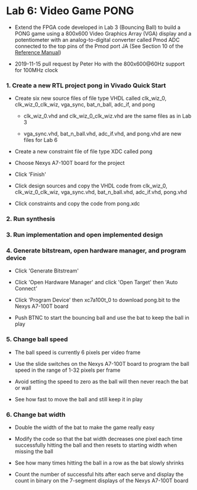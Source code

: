 # Lab 6: Video Game PONG

* Extend the FPGA code developed in Lab 3 (Bouncing Ball) to build a PONG game using a 800x600 Video Graphics Array (VGA) display and a potentiometer with an analog-to-digital converter called Pmod ADC connected to the top pins of the Pmod port JA (See Section 10 of the [Reference Manual](https://reference.digilentinc.com/_media/reference/programmable-logic/nexys-a7/nexys-a7_rm.pdf))

* 2019-11-15 pull request by Peter Ho with the 800x600@60Hz support for 100MHz clock

### 1. Create a new RTL project pong in Vivado Quick Start

* Create six new source files of file type VHDL called clk_wiz_0, clk_wiz_0_clk_wiz, vga_sync, bat_n_ball, adc_if, and pong

  * clk_wiz_0.vhd and clk_wiz_0_clk_wiz.vhd are the same files as in Lab 3
  
  * vga_sync.vhd, bat_n_ball.vhd, adc_if.vhd, and pong.vhd are new files for Lab 6

* Create a new constraint file of file type XDC called pong

* Choose Nexys A7-100T board for the project

* Click 'Finish'

* Click design sources and copy the VHDL code from clk_wiz_0, clk_wiz_0_clk_wiz, vga_sync.vhd, bat_n_ball.vhd, adc_if.vhd, pong.vhd

* Click constraints and copy the code from pong.xdc

### 2. Run synthesis

### 3. Run implementation and open implemented design

### 4. Generate bitstream, open hardware manager, and program device

* Click 'Generate Bitstream'

* Click 'Open Hardware Manager' and click 'Open Target' then 'Auto Connect'

* Click 'Program Device' then xc7a100t_0 to download pong.bit to the Nexys A7-100T board

* Push BTNC to start the bouncing ball and use the bat to keep the ball in play

### 5. Change ball speed

* The ball speed is currently 6 pixels per video frame

* Use the slide switches on the Nexys A7-100T board to program the ball speed in the range of 1-32 pixels per frame

* Avoid setting the speed to zero as the ball will then never reach the bat or wall

* See how fast to move the ball and still keep it in play

### 6. Change bat width

* Double the width of the bat to make the game really easy

* Modify the code so that the bat width decreases one pixel each time successfully hitting the ball and then resets to
starting width when missing the ball

* See how many times hitting the ball in a row as the bat slowly shrinks

* Count the number of successful hits after each serve and display the count in binary on the 7-segment displays of the Nexys A7-100T board
